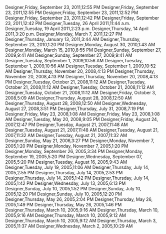 ﻿Designer,Friday, September 23, 2011,12:55 PMDesigner,Friday, September 23, 2011,12:55 PMDesigner,Friday, September 23, 2011,12:52 PMDesigner,Friday, September 23, 2011,12:42 PMDesigner,Friday, September 23, 2011,12:42 PMDesigner,Tuesday, 26 April 2011,11:44 a.m.Designer,Tuesday, 19 April 2011,2:23 p.m.Designer,Thursday, 14 April 2011,3:20 p.m.Designer,Monday, March 7, 2011,12:27 PMDesigner,Thursday, January 13, 2011,3:44 AMDesigner,Thursday, September 23, 2010,1:20 PMDesigner,Monday, August 30, 2010,1:43 AMDesigner,Monday, March 15, 2010,8:55 PMDesigner,Sunday, September 27, 2009,9:41 AMDesigner,Sunday, September 27, 2009,9:41 AMDesigner,Tuesday, September 1, 2009,10:56 AMDesigner,Tuesday, September 1, 2009,10:56 AMDesigner,Tuesday, September 1, 2009,10:52 AMDesigner,Thursday, November 20, 2008,4:13 PMDesigner,Thursday, November 20, 2008,4:13 PMDesigner,Thursday, November 20, 2008,4:13 PMDesigner,Tuesday, October 21, 2008,11:12 AMDesigner,Tuesday, October 21, 2008,11:12 AMDesigner,Tuesday, October 21, 2008,11:12 AMDesigner,Tuesday, October 21, 2008,11:12 AMDesigner,Friday, October 3, 2008,5:09 AMDesigner,Thursday, August 28, 2008,12:50 AMDesigner,Thursday, August 28, 2008,12:50 AMDesigner,Wednesday, August 27, 2008,3:51 PMDesigner,Thursday, July 31, 2008,7:19 PMDesigner,Friday, May 23, 2008,1:08 AMDesigner,Friday, May 23, 2008,1:08 AMDesigner,Tuesday, May 20, 2008,9:05 PMDesigner,Friday, August 24, 2007,12:47 PMDesigner,Tuesday, August 21, 2007,11:48 AMDesigner,Tuesday, August 21, 2007,11:48 AMDesigner,Tuesday, August 21, 2007,11:32 AMDesigner,Tuesday, August 21, 2007,11:32 AMDesigner,Sunday, May 21, 2006,3:27 PMDesigner,Monday, November 7, 2005,1:20 PMDesigner,Monday, November 7, 2005,1:20 PMDesigner,Monday, September 26, 2005,3:34 PMDesigner,Monday, September 19, 2005,5:20 PMDesigner,Wednesday, September 07, 2005,5:20 PMDesigner,Tuesday, August 16, 2005,9:43 AMDesigner,Tuesday, July 19, 2005,11:06 AMDesigner,Thursday, July 14, 2005,2:55 PMDesigner,Thursday, July 14, 2005,2:53 PMDesigner,Thursday, July 14, 2005,1:42 PMDesigner,Thursday, July 14, 2005,1:42 PMDesigner,Wednesday, July 13, 2005,6:13 PMDesigner,Sunday, July 10, 2005,1:52 PMDesigner,Sunday, July 10, 2005,12:20 PMDesigner,Sunday, July 10, 2005,12:20 PMDesigner,Thursday, May 26, 2005,2:04 PMDesigner,Thursday, May 26, 2005,1:49 PMDesigner,Thursday, May 26, 2005,1:46 PMDesigner,Thursday, March 10, 2005,9:16 AMDesigner,Thursday, March 10, 2005,9:16 AMDesigner,Thursday, March 10, 2005,9:12 AMDesigner,Thursday, March 10, 2005,9:12 AMDesigner,Thursday, March 3, 2005,11:37 AMDesigner,Wednesday, March 2, 2005,10:29 AM